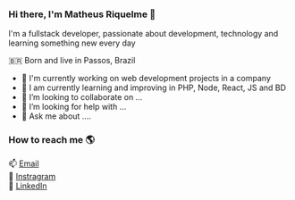 ### Hi there, I'm Matheus Riquelme  👋
I'm a fullstack developer, passionate about development, technology and learning something new every day

🇧🇷 Born and live in Passos, Brazil <br>

- 🔭 I'm currently working on web development projects in a company 
- 🌱 I am currently learning and improving in PHP, Node, React, JS and BD
- 👯 I’m looking to collaborate on ...
- 🤔 I’m looking for help with ...
- 💬 Ask me about ....

### How to reach me 🌎

📫 [Email](mailto:matheusriquelme10@hotmail.com) <br>
📸 [Instragram](https://www.instagram.com/math.riquelme) <br>
💼 [LinkedIn](https://www.linkedin.com/in/matheus-riquelme-guimar%C3%A3es-maia-4480371a7) <br>

